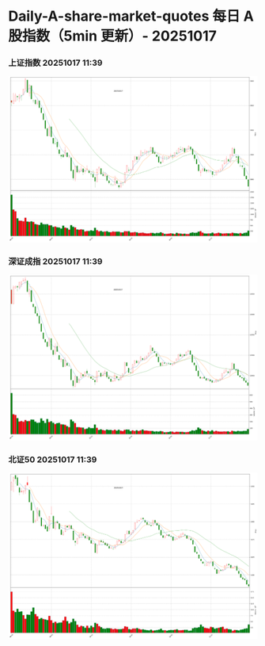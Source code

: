 
# Daily-A-share-market-quotes 每日 A 股指数（5min 更新）- 20251017

### 上证指数 20251017 11:39
![](./fig/2025/10/20251017-sh000001.png)

### 深证成指 20251017 11:39
![](./fig/2025/10/20251017-sz399001.png)

### 北证50 20251017 11:39
![](./fig/2025/10/20251017-bj899050.png)
